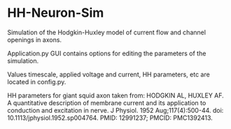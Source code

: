 # HH-Neuron-Sim
Simulation of the Hodgkin-Huxley model of current flow and channel openings in axons.

Application.py GUI contains options for editing the parameters of the simulation.

Values timescale, applied voltage and current, HH parameters, etc are located in config.py.

HH parameters for giant squid axon taken from:
HODGKIN AL, HUXLEY AF. A quantitative description of membrane current and its application to conduction and excitation in nerve. J Physiol. 1952 Aug;117(4):500-44. doi: 10.1113/jphysiol.1952.sp004764. PMID: 12991237; PMCID: PMC1392413.
